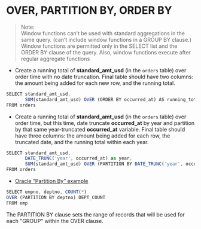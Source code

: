 # OVER, PARTITION BY, ORDER BY

> Note: \
Window functions can’t be used with standard aggregations in the same query. (can’t include window functions in a GROUP BY clause.)\
Window functions are permitted only in the SELECT list and the ORDER BY clause of the query. Also, window functions execute after regular aggregate functions

- Create a running total of **standard_amt_usd** (in the `orders` table) over order time with no date truncation. Final table should have two columns: the amount being added for each new row, and the running total.
```javascript
SELECT standard_amt_usd,
       SUM(standard_amt_usd) OVER (ORDER BY occurred_at) AS running_total
FROM orders
```

- Create a running total of **standard_amt_usd** (in the `orders` table) over order time, but this time, date truncate **occurred_at** by year and partition by that same year-truncated **occurred_at** variable. Final table should have three columns: the amount being added for each row, the truncated date, and the running total within each year.
```javascript
SELECT standard_amt_usd,
       DATE_TRUNC('year', occurred_at) as year,
       SUM(standard_amt_usd) OVER (PARTITION BY DATE_TRUNC('year', occurred_at) ORDER BY occurred_at) AS running_total
FROM orders
```

- [Oracle “Partition By” example](https://stackoverflow.com/questions/561836/oracle-partition-by-keyword)
```javascript
SELECT empno, deptno, COUNT(*) 
OVER (PARTITION BY deptno) DEPT_COUNT
FROM emp
```
The PARTITION BY clause sets the range of records that will be used for each "GROUP" within the OVER clause.
